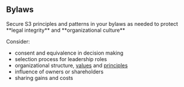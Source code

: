 ## Bylaws

<summary>
Secure S3 principles and patterns in your bylaws as needed to protect **legal integrity** and **organizational culture**
</summary>

Consider:
    
-   consent and equivalence in decision making
-   selection process for leadership roles
-   organizational structure, [values](glossary:values) and [principles](glossary:principle)
-   influence of owners or shareholders
-   sharing gains and costs
